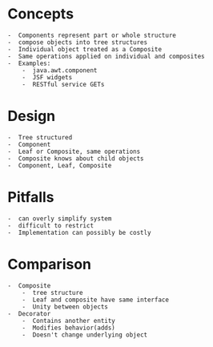 Concepts
================
	-  Components represent part or whole structure
	-  compose objects into tree structures
	-  Individual object treated as a Composite
	-  Same operations applied on individual and composites
	-  Examples:
		-  java.awt.component
		-  JSF widgets
		-  RESTful service GETs

Design
================
	-  Tree structured
	-  Component
	-  Leaf or Composite, same operations
	-  Composite knows about child objects
	-  Component, Leaf, Composite


Pitfalls
================
	-  can overly simplify system
	-  difficult to restrict
	-  Implementation can possibly be costly
	
Comparison
===============
	-  Composite
		-  tree structure
		-  Leaf and composite have same interface
		-  Unity between objects
	-  Decorator
		-  Contains another entity
		-  Modifies behavior(adds)
		-  Doesn't change underlying object
		